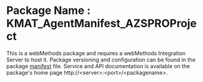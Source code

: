 # Package Name : KMAT_AgentManifest_AZSPROProject
This is a webMethods package and requires a webMethods Integration Server to host it. Package versioning and configuration can be found in the package [manifest](./KMAT_AgentManifest_AZSPROProject/manifest.v3) file. Service and API documentation is available on the package's home page http://&lt;server&gt;:&lt;port&gt;/&lt;packagename>.